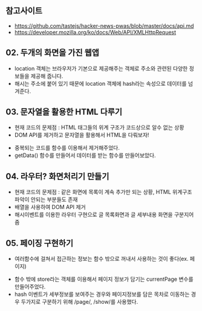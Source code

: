 ## 참고사이트

- https://github.com/tastejs/hacker-news-pwas/blob/master/docs/api.md
- https://developer.mozilla.org/ko/docs/Web/API/XMLHttpRequest

## 02. 두개의 화면을 가진 웹앱

- location 객체는 브라우저가 기본으로 제공해주는 객체로 주소와 관련된 다양한 정보들을 제공해 줍니다.
- 해시는 주소에 붙어 있기 때문에 location 객체에 hash라는 속성으로 데이터를 넘겨준다.

## 03. 문자열을 활용한 HTML 다루기

- 현재 코드의 문제점 : HTML 태그들의 위계 구조가 코드상으로 알수 없는 상황
- DOM API를 제거하고 문자열을 활용해서 HTML을 다뤄보자!

* 중복되는 코드를 함수를 이용해서 제거해주었다.
* getData() 함수를 만들어서 데이터를 받는 함수를 만들어보았다.

## 04. 라우터? 화면처리기 만들기

- 현재 코드의 문제점 : 같은 화면에 목록이 계속 추가만 되는 상황, HTML 위계구조 파악이 안되는 부분들도 존재
- 배열을 사용하여 DOM API 제거
- 해시이벤트를 이용한 라우터 구현으로 글 목록화면과 글 세부내용 화면을 구분지어줌

## 05. 페이징 구현하기

- 여러함수에 걸쳐서 접근하는 정보는 함수 밖으로 꺼내서 사용하는 것이 좋다(ex. 페이지)

* 함수 밖에 store라는 객체를 이용해서 페이지 정보가 담기는 currentPage 변수를 만들어주었다.
* hash 이벤트가 세부정보를 보여주는 경우와 페이지정보를 담은 목차로 이동하는 경우 두가지로 구분하기 위해 /page/, /show/를 사용했다.
